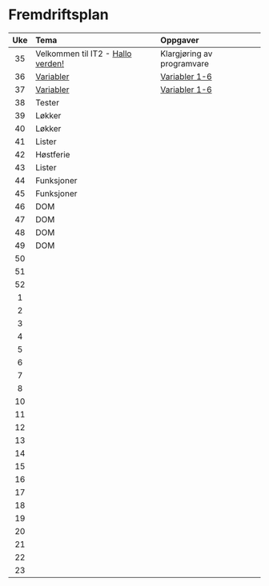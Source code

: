 # Fremdriftsplan

| Uke | Tema | Oppgaver |
|:---:|:----|:-----|
| 35 | Velkommen til IT2  - [Hallo verden!]() | Klargjøring av programvare |
| 36 | [Variabler](https://github.com/fagstoff/IT2/blob/master/Fagtekster/2-Programmering/30-Variabler.md) | [Variabler 1-6](https://github.com/fagstoff/IT2/tree/master/Oppgaver/2-Programmering/10-Variabler) |
| 37 |[Variabler](https://github.com/fagstoff/IT2/blob/master/Fagtekster/2-Programmering/30-Variabler.md) | [Variabler 1-6](https://github.com/fagstoff/IT2/tree/master/Oppgaver/2-Programmering/10-Variabler) |
| 38 |Tester||
| 39 |Løkker||
| 40 |Løkker||
| 41 |Lister||
| 42 | Høstferie ||
| 43 |Lister||
| 44 |Funksjoner||
| 45 |Funksjoner||
| 46 |DOM||
| 47 |DOM||
| 48 |DOM||
| 49 |DOM||
| 50 |||
| 51 |||
| 52 |||
| 1 |||
| 2 |||
 |3 |||
 |4 |||
 |5 |||
 |6 |||
| 7 |||
| 8 |||
| 10 |||
| 11 |||
 |12 |||
| 13 |||
| 14 |||
| 15 |||
| 16 |||
| 17 |||
| 18 |||
| 19 |||
| 20 |||
| 21 |||
| 22 |||
| 23 |||

